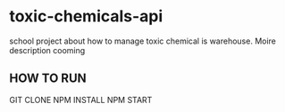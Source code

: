 # toxic-chemicals-api
school project about how to manage toxic chemical is warehouse. Moire description cooming 

## HOW TO RUN
GIT CLONE 
NPM INSTALL 
NPM START
